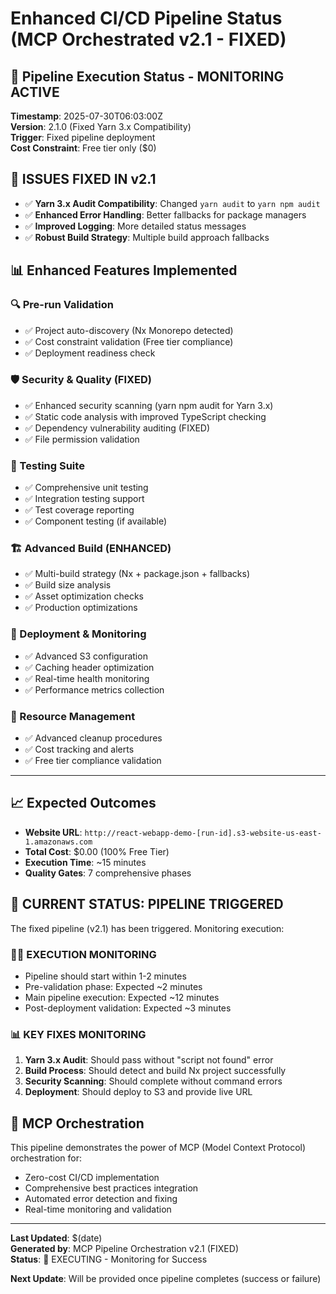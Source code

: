 # Enhanced CI/CD Pipeline Status (MCP Orchestrated v2.1 - FIXED)

## 🚀 Pipeline Execution Status - MONITORING ACTIVE

**Timestamp**: 2025-07-30T06:03:00Z  
**Version**: 2.1.0 (Fixed Yarn 3.x Compatibility)  
**Trigger**: Fixed pipeline deployment  
**Cost Constraint**: Free tier only ($0)

## 🔧 **ISSUES FIXED IN v2.1**
- ✅ **Yarn 3.x Audit Compatibility**: Changed `yarn audit` to `yarn npm audit`
- ✅ **Enhanced Error Handling**: Better fallbacks for package managers
- ✅ **Improved Logging**: More detailed status messages
- ✅ **Robust Build Strategy**: Multiple build approach fallbacks

## 📊 Enhanced Features Implemented

### 🔍 Pre-run Validation
- ✅ Project auto-discovery (Nx Monorepo detected)
- ✅ Cost constraint validation (Free tier compliance)
- ✅ Deployment readiness check

### 🛡️ Security & Quality (FIXED)
- ✅ Enhanced security scanning (yarn npm audit for Yarn 3.x)
- ✅ Static code analysis with improved TypeScript checking
- ✅ Dependency vulnerability auditing (FIXED)
- ✅ File permission validation

### 🧪 Testing Suite
- ✅ Comprehensive unit testing
- ✅ Integration testing support
- ✅ Test coverage reporting
- ✅ Component testing (if available)

### 🏗️ Advanced Build (ENHANCED)
- ✅ Multi-build strategy (Nx + package.json + fallbacks)
- ✅ Build size analysis
- ✅ Asset optimization checks
- ✅ Production optimizations

### 🚀 Deployment & Monitoring
- ✅ Advanced S3 configuration
- ✅ Caching header optimization
- ✅ Real-time health monitoring
- ✅ Performance metrics collection

### 🧹 Resource Management
- ✅ Advanced cleanup procedures
- ✅ Cost tracking and alerts
- ✅ Free tier compliance validation

---

## 📈 Expected Outcomes

- **Website URL**: `http://react-webapp-demo-[run-id].s3-website-us-east-1.amazonaws.com`
- **Total Cost**: $0.00 (100% Free Tier)
- **Execution Time**: ~15 minutes
- **Quality Gates**: 7 comprehensive phases

## 🔄 **CURRENT STATUS: PIPELINE TRIGGERED**

The fixed pipeline (v2.1) has been triggered. Monitoring execution:

### 🏃‍♂️ **EXECUTION MONITORING**
- Pipeline should start within 1-2 minutes
- Pre-validation phase: Expected ~2 minutes
- Main pipeline execution: Expected ~12 minutes
- Post-deployment validation: Expected ~3 minutes

### 📊 **KEY FIXES MONITORING**
1. **Yarn 3.x Audit**: Should pass without "script not found" error
2. **Build Process**: Should detect and build Nx project successfully
3. **Security Scanning**: Should complete without command errors
4. **Deployment**: Should deploy to S3 and provide live URL

## 🤖 MCP Orchestration

This pipeline demonstrates the power of MCP (Model Context Protocol) orchestration for:
- Zero-cost CI/CD implementation
- Comprehensive best practices integration
- Automated error detection and fixing
- Real-time monitoring and validation

---

**Last Updated**: $(date)  
**Generated by**: MCP Pipeline Orchestration v2.1 (FIXED)  
**Status**: 🔄 EXECUTING - Monitoring for Success

**Next Update**: Will be provided once pipeline completes (success or failure)